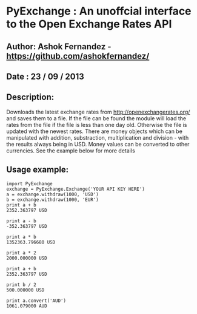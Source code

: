 # PyExchange : An unoffcial interface to the Open Exchange Rates API


## Author: Ashok Fernandez - https://github.com/ashokfernandez/
## Date  : 23 / 09 / 2013

## Description: 
Downloads the latest exchange rates from http://openexchangerates.org/ and saves them to a file. If the file can be
found the module will load the rates from the file if the file is less than one day old. Otherwise the file is updated
with the newest rates. There are money objects which can be manipulated with addition, substraction, multiplication
and division - with the results always being in USD. Money values can be converted to other currencies. See the example
below for more details

## Usage example: 
    import PyExchange
    exchange = PyExchange.Exchange('YOUR API KEY HERE')
    a = exchange.withdraw(1000, 'USD')
    b = exchange.withdraw(1000, 'EUR')
    print a + b
    2352.363797 USD

    print a - b
    -352.363797 USD

    print a * b
    1352363.796680 USD

    print a * 2
    2000.000000 USD

    print a + b
    2352.363797 USD

    print b / 2
    500.000000 USD

    print a.convert('AUD')
    1061.079000 AUD
